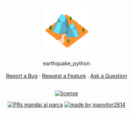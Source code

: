 <h1 align="center">
  <a href="https://github.com/dec0dOS/amazing-github-template">
    <img src="./imgs/mountain.svg" alt="Logo" width="125" height="125">
  </a>
</h1>

<div align="center">
  earthquake_python
  <br />
  <br />
  <a href="https://github.com/joaovitor2614/earthquake_python/issues/new?assignees=&labels=bug&template=01_BUG_REPORT.md&title=bug%3A+">Report a Bug</a>
  ·
  <a href="https://github.com/joaovitor2614/earthquake_python/issues/new?assignees=&labels=enhancement&template=02_FEATURE_REQUEST.md&title=feat%3A+">Request a Feature</a>
  .
  <a href="https://github.com/joaovitor2614/earthquake_python/discussions">Ask a Question</a>
</div>

<div align="center">
<br />

[![license](https://img.shields.io/github/license/dec0dOS/amazing-github-template.svg?style=flat-square)](LICENSE)

[![PRs mandai ai parça](https://img.shields.io/badge/PRs-manda%20ai%20par%C3%A7a-ff69b4.svg?style=flat-square)](https://github.com/joaovitor2614/joaovitor2614/issues?q=is%3Aissue+is%3Aopen+label%3A%22help+wanted%22)
[![made by joaovitor2614](https://img.shields.io/badge/made%20by-joaovitor2614-ff1414.svg?style=flat-square)](https://github.com/joaovitor2614)

</div>